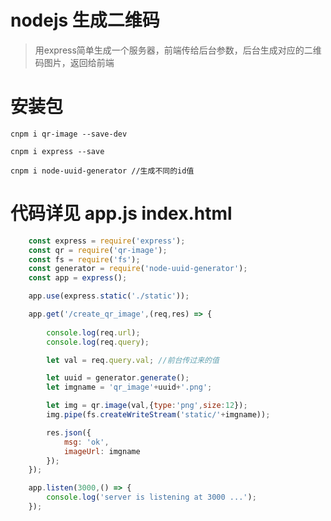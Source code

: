# nodejs 生成二维码

> 用express简单生成一个服务器，前端传给后台参数，后台生成对应的二维码图片，返回给前端

# 安装包

    cnpm i qr-image --save-dev

    cnpm i express --save

    cnpm i node-uuid-generator //生成不同的id值

# 代码详见 app.js index.html

```js
    const express = require('express');
    const qr = require('qr-image');
    const fs = require('fs');
    const generator = require('node-uuid-generator');
    const app = express();

    app.use(express.static('./static'));

    app.get('/create_qr_image',(req,res) => {
        
        console.log(req.url);
        console.log(req.query);

        let val = req.query.val; //前台传过来的值

        let uuid = generator.generate();
        let imgname = 'qr_image'+uuid+'.png';

        let img = qr.image(val,{type:'png',size:12});
        img.pipe(fs.createWriteStream('static/'+imgname));

        res.json({
            msg: 'ok',
            imageUrl: imgname
        });
    });

    app.listen(3000,() => {
        console.log('server is listening at 3000 ...');
    });

```